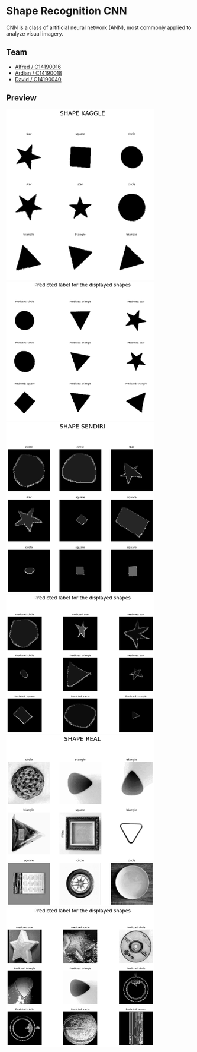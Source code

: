 # Shape Recognition CNN
CNN is a class of artificial neural network (ANN), most commonly applied to analyze visual imagery.

## Team
- [Alfred / C14190016](https://github.com/AlfredWibowo)
- [Ardian / C14190018](https://github.com/ardian1244)
- [David / C14190040](https://github.com/DavidIvanSantoso)

## Preview
<img src="documentation/image1.png" width="400">    <img src="documentation/image2.png" width="400"> <br>
<img src="documentation/image3.png" width="400">    <img src="documentation/image4.png" width="400"> <br>
<img src="documentation/image5.png" width="400">    <img src="documentation/image6.png" width="400"> <br>
